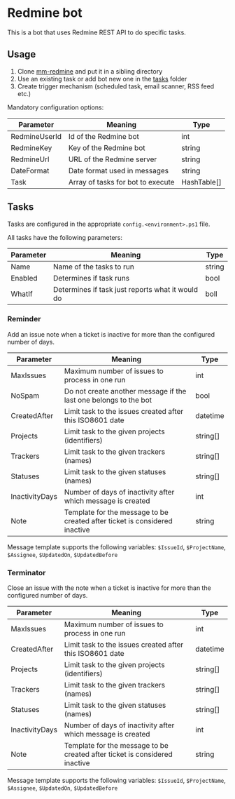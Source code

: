 # Redmine bot

This is a bot that uses Redmine REST API to do specific tasks.

## Usage

1. Clone [mm-redmine](https://github.com/majkinetor/mm-redmine) and put it in a sibling directory
1. Use an existing task or add bot new one in the [tasks](./tasks) folder
1. Create trigger mechanism (scheduled task, email scanner, RSS feed etc.)

Mandatory configuration options:

|   Parameter   |              Meaning              |    Type     |
| ------------- | --------------------------------- | ----------- |
| RedmineUserId | Id of the Redmine bot             | int         |
| RedmineKey    | Key of the Redmine bot            | string      |
| RedmineUrl    | URL of the Redmine server         | string      |
| DateFormat    | Date format used in messages      | string      |
| Task          | Array of tasks for bot to execute | HashTable[] |

## Tasks

Tasks are configured in the appropriate `config.<environment>.ps1` file.

All tasks have the following parameters:

| Parameter |                     Meaning                      |  Type  |
| --------- | ------------------------------------------------ | ------ |
| Name      | Name of the tasks to run                         | string |
| Enabled   | Determines if task runs                          | bool   |
| WhatIf    | Determines if task just reports what it would do | boll   |

### Reminder

Add an issue note when a ticket is inactive for more than the configured number of days.

|   Parameter    |                                  Meaning                                   |   Type   |
| -------------- | -------------------------------------------------------------------------- | -------- |
| MaxIssues      | Maximum number of issues to process in one run                             | int      |
| NoSpam         | Do not create another message if the last one belongs to the bot           | bool     |
| CreatedAfter   | Limit task to the issues created after this ISO8601 date                   | datetime |
| Projects       | Limit task to the given projects (identifiers)                             | string[] |
| Trackers       | Limit task to the given trackers (names)                                   | string[] |
| Statuses       | Limit task to the given statuses (names)                                   | string[] |
| InactivityDays | Number of days of inactivity after which message is created                | int      |
| Note           | Template for the message to be created after ticket is considered inactive | string   |

Message template supports the following variables: `$IssueId`, `$ProjectName`, `$Assignee`, `$UpdatedOn`, `$UpdatedBefore`

### Terminator

Close an issue with the note when a ticket is inactive for more than the configured number of days.

|   Parameter    |                                  Meaning                                   |   Type   |
| -------------- | -------------------------------------------------------------------------- | -------- |
| MaxIssues      | Maximum number of issues to process in one run                             | int      |
| CreatedAfter   | Limit task to the issues created after this ISO8601 date                   | datetime |
| Projects       | Limit task to the given projects (identifiers)                             | string[] |
| Trackers       | Limit task to the given trackers (names)                                   | string[] |
| Statuses       | Limit task to the given statuses (names)                                   | string[] |
| InactivityDays | Number of days of inactivity after which message is created                | int      |
| Note           | Template for the message to be created after ticket is considered inactive | string   |

Message template supports the following variables: `$IssueId`, `$ProjectName`, `$Assignee`, `$UpdatedOn`, `$UpdatedBefore`